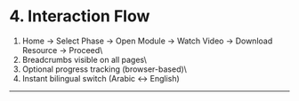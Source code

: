 # 4. Interaction Flow

1.  Home → Select Phase → Open Module → Watch Video → Download Resource
    → Proceed\
2.  Breadcrumbs visible on all pages\
3.  Optional progress tracking (browser-based)\
4.  Instant bilingual switch (Arabic ↔ English)

------------------------------------------------------------------------

